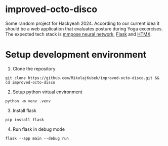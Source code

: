 # improved-octo-disco
Some random project for Hackyeah 2024.
According to our current idea it should be a web application that evaluates posture during Yoga excercises.
The expected tech stack is [mmpose neural network](https://github.com/open-mmlab/mmpose?tab=readme-ov-file),
[Flask](https://flask.palletsprojects.com/en/3.0.x/) and [HTMX](https://htmx.org/).

# Setup development environment

1. Clone the repository
```console
git clone https://github.com/MikolajKubek/improved-octo-disco.git && cd improved-octo-disco
```

2. Setup python virtual environment
```console
python -m venv .venv
```

3. Install flask
```console
pip install flask
```

4. Run flask in debug mode
```console
flask --app main --debug run
```
